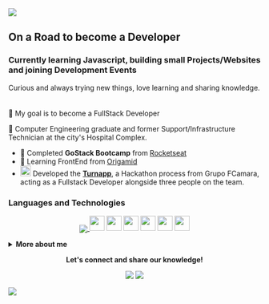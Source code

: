 <img src="https://github.com/leovdn/leovdn/raw/master/hero-image-header.png">
 
## On a Road to become a Developer
### Currently learning Javascript, building small Projects/Websites and joining Development Events


Curious and always trying new things, love learning and sharing knowledge. 
<br><br><br>
:dart: My goal is to become a FullStack Developer

:office: Computer Engineering graduate and former Support/Infrastructure Technician at the city's Hospital Complex.

- :rocket: Completed **GoStack Bootcamp** from <a href="https://github.com/Rocketseat">Rocketseat</a>
- :book: Learning FrontEnd from <a href="https://www.origamid.com/cursos/">Origamid</a>
- <img src="https://raw.githubusercontent.com/leovdn/squad3-fifo/373d086b2610843ffdcd57bef97b7556a0668dec/frontend/img/logo.svg" width="21"/> Developed the **<a href="https://github.com/leovdn/squad3-fifo">Turnapp</a>**, a Hackathon process from Grupo FCamara, acting as a Fullstack Developer alongside three people on the team.

### Languages and Technologies
<p align="center">
  <a href="https://github.com/leovdn/github-readme-stats">
  <img align="center" src="https://github-readme-stats.vercel.app/api/top-langs/?username=leovdn&layout=compact&theme=buefy" />
</a>
 <img width="30" height="30" src="https://image.flaticon.com/icons/svg/919/919827.svg"> 
 <img width="30" height="30" src="https://image.flaticon.com/icons/svg/919/919826.svg">
 <img width="30" height="30" src="https://image.flaticon.com/icons/svg/919/919828.svg">
 <img width="30" height="30" src="https://image.flaticon.com/icons/svg/919/919853.svg">
 <img width="30" height="30" src="https://image.flaticon.com/icons/svg/919/919825.svg">
 <img width="30" height="30" src="https://image.flaticon.com/icons/svg/919/919831.svg">
 

</p>


 
<details> 
 <summary><b>More about me</b></summary>
 
- Appointed by the IT Coordinator to become a Systems Analyst, but due to Covid-19's outbreak decided to resign and change fields to become a Developer;
- :video_game: A geek/nerd who absolutely loves Gaming  and watching Anime ;
 
[![Leovdn's github stats](https://github-readme-stats.vercel.app/api?username=leovdn&show_icons=true&include_all_commits=true&theme=buefy&icon_color=CEAD2B)](https://github.com/leovdn/github-readme-stats)
<br><br>
![Profile views](https://gpvc.arturio.dev/leovdn)  

</details>

<p align="center">
  <strong>Let's connect and share our knowledge!</strong>
 <p align="center">
  <a href="https://www.linkedin.com/in/leovdn" alt="LinkedIn"><img src="https://img.shields.io/badge/-LinkedIn-blue?style=flat-square&logo=Linkedin&logoColor=white&link=https://www.linkedin.com/in/leovdn"></a>  
  <a href="mailto:leo.vdn@gmail.com" alt="Email"><img src="https://img.shields.io/badge/-Gmail-c14438?style=flat-square&logo=Gmail&logoColor=white&link=mailto:leo.vdn@gmail.com"></a>  
  </p>
</p>
 
<img src="https://github.com/leovdn/leovdn/raw/master/hero-image-footer.png">

